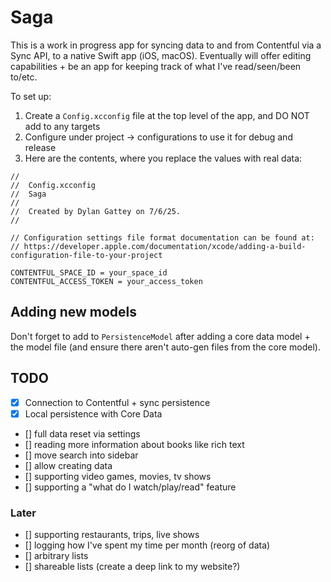 # Saga

This is a work in progress app for syncing data to and from Contentful via a Sync API, to a native Swift app (iOS, macOS). Eventually will offer editing capabilities + be an app for keeping track of what I've read/seen/been to/etc.

To set up:
1. Create a `Config.xcconfig` file at the top level of the app, and DO NOT add to any targets
2. Configure under project -> configurations to use it for debug and release
3. Here are the contents, where you replace the values with real data:
```
//
//  Config.xcconfig
//  Saga
//
//  Created by Dylan Gattey on 7/6/25.
//

// Configuration settings file format documentation can be found at:
// https://developer.apple.com/documentation/xcode/adding-a-build-configuration-file-to-your-project

CONTENTFUL_SPACE_ID = your_space_id
CONTENTFUL_ACCESS_TOKEN = your_access_token
```

## Adding new models
Don't forget to add to `PersistenceModel` after adding a core data model + the model file (and ensure there aren't auto-gen files from the core model).

## TODO
- [x] Connection to Contentful + sync persistence
- [x] Local persistence with Core Data
- [] full data reset via settings
- [] reading more information about books like rich text
- [] move search into sidebar
- [] allow creating data
- [] supporting video games, movies, tv shows
- [] supporting a "what do I watch/play/read" feature

### Later
- [] supporting restaurants, trips, live shows
- [] logging how I've spent my time per month (reorg of data)
- [] arbitrary lists
- [] shareable lists (create a deep link to my website?)

